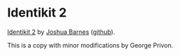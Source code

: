# Identikit 2

[Identikit 2](http://www.ifa.hawaii.edu/faculty/barnes/research/identikit/index.html) by [Joshua Barnes](http://www.ifa.hawaii.edu/faculty/barnes/) ([github](https://github.com/joshuabarnes/)).

This is a copy with minor modifications by George Privon.
